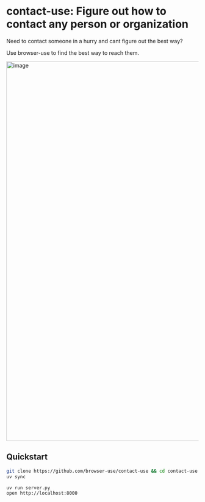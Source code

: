 # contact-use: Figure out how to contact any person or organization

Need to contact someone in a hurry and cant figure out the best way?

Use browser-use to find the best way to reach them.

<img width="1317" height="997" alt="image" src="https://github.com/user-attachments/assets/e674ffc9-7140-4efc-8941-c879aec52d6e" />

## Quickstart

```bash
git clone https://github.com/browser-use/contact-use && cd contact-use
uv sync

uv run server.py
open http://localhost:8000
```
